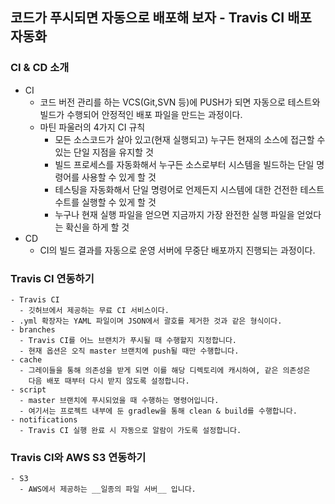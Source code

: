 ## 코드가 푸시되면 자동으로 배포해 보자 - Travis CI 배포 자동화
  ### CI & CD 소개
  - CI
    - 코드 버전 관리를 하는 VCS(Git,SVN 등)에 PUSH가 되면 자동으로 테스트와 빌드가 수행되어
      안정적인 배포 파일을 만드는 과정이다.
    - 마틴 파울러의 4가지 CI 규칙
      - 모든 소스코드가 살아 있고(현재 실행되고) 누구든 현재의 소스에 접근할 수 있는 단일 지점을 유지할 것
      - 빌드 프로세스를 자동화해서 누구든 소스로부터 시스템을 빌드하는 단일 명령어를 사용할 수 있게 할 것
      - 테스팅을 자동화해서 단일 명령어로 언제든지 시스템에 대한 건전한 테스트 수트를 실행할 수 있게 할 것
      - 누구나 현재 실행 파일을 얻으면 지금까지 가장 완전한 실행 파일을 얻었다는 확신을 하게 할 것
  - CD
    - CI의 빌드 결과를 자동으로 운영 서버에 무중단 배포까지 진행되는 과정이다.

  ### Travis CI 연동하기
    - Travis CI
      - 깃허브에서 제공하는 무료 CI 서비스이다.
    - .yml 확장자는 YAML 파일이며 JSON에서 괄호를 제거한 것과 같은 형식이다.
    - branches
      - Travis CI를 어느 브랜치가 푸시될 때 수행할지 지정합니다.
      - 현재 옵션은 오직 master 브랜치에 push될 때만 수행합니다.
    - cache
      - 그레이들을 통해 의존성을 받게 되면 이를 해당 디렉토리에 캐시하여, 같은 의존성은
        다음 배포 때부터 다시 받지 않도록 설정합니다.
    - script
      - master 브랜치에 푸시되었을 때 수행하는 명령어입니다.
      - 여기서는 프로젝트 내부에 둔 gradlew을 통해 clean & build를 수행합니다.
    - notifications
      - Travis CI 실행 완료 시 자동으로 알람이 가도록 설정합니다.

  ### Travis CI와 AWS S3 연동하기
    - S3
      - AWS에서 제공하는 __일종의 파일 서버__ 입니다.